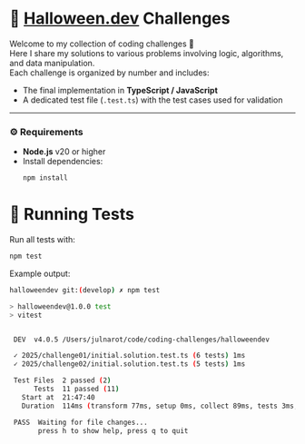 # 👹 [Halloween.dev](https://www.halloween.dev/) Challenges

Welcome to my collection of coding challenges 🎃  
Here I share my solutions to various problems involving logic, algorithms, and data manipulation.  
Each challenge is organized by number and includes:

- The final implementation in **TypeScript / JavaScript**
- A dedicated test file (`.test.ts`) with the test cases used for validation

---

### ⚙️ Requirements

- **Node.js** v20 or higher
- Install dependencies:
  ```bash
  npm install
  ```

# 🧪 Running Tests

Run all tests with:
```bash
npm test
```
Example output:
```bash
halloweendev git:(develop) ✗ npm test

> halloweendev@1.0.0 test
> vitest


 DEV  v4.0.5 /Users/julnarot/code/coding-challenges/halloweendev

 ✓ 2025/challenge01/initial.solution.test.ts (6 tests) 1ms
 ✓ 2025/challenge02/initial.solution.test.ts (5 tests) 1ms

 Test Files  2 passed (2)
      Tests  11 passed (11)
   Start at  21:47:40
   Duration  114ms (transform 77ms, setup 0ms, collect 89ms, tests 3ms, environment 0ms, prepare 5ms)

 PASS  Waiting for file changes...
       press h to show help, press q to quit
```

